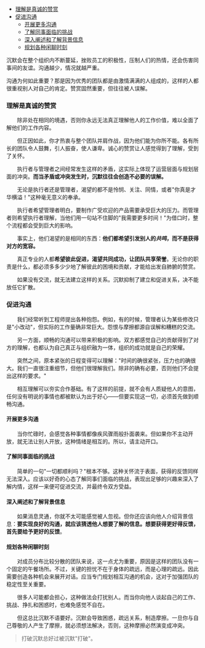 

<!-- TOC -->

- [理解是真诚的赞赏](#理解是真诚的赞赏)
- [促进沟通](#促进沟通)
    - [开展更多沟通](#开展更多沟通)
    - [了解同事面临的挑战](#了解同事面临的挑战)
    - [深入阐述和了解背景信息](#深入阐述和了解背景信息)
    - [规划各种闲聊时刻](#规划各种闲聊时刻)

<!-- /TOC -->


沉默会在整个组织内不断蔓延，挫败员工的积极性，压制人们的热情，还会伤害同事间的友谊。沟通越少，情况就越严重。

沟通为何如此重要？那是因为优秀的团队都是由激情满满的人组成的，这样的人都很重视别人对自己的肯定。赞赏固然重要，但往往被人误解。

### 理解是真诚的赞赏

　　除非处在相同的境遇，否则你永远无法真正理解他人的工作价值，难以全面了解他们的工作内容。

　　但正因如此，你才热衷与整个团队并肩作战，因为他们能为你所不能。各有所长的团队令人鼓舞，引人振奋，使人谦卑。诚心的赞赏让人感觉得到了理解，受到了关怀。

　　执行者与管理者之间经常发生这样的矛盾，这实际上体现了运营层面与规划层面的冲突。**而当矛盾或冲突发生时，沉默往往会创造不必要的误解。**

　　无论是执行者还是管理者，渴望的都不是怜悯、关注、同情，或者"你真是才华横溢！"这种毫无意义的奉承。

　　执行者希望管理者明白，要制作广受欢迎的产品需要承受巨大的压力。而管理者则希望执行者理解，当他们用一句站不住脚的"我需要更多时间！"为借口时，整个流程都会受到巨大的影响。

　　事实上，他们渴望的是相同的东西：**他们都希望引发别人的*共鸣*，而不是获得对方的宽容。**

　　真正专业的人都**希望彼此促进，渴望共同成功，让团队共享荣誉**。无论你的职责是什么，都必须多多少少地了解彼此的困境和贡献，才能给出发自肺腑的赞赏。

　　如果没有交流，就无法建立这样的关系。沉默抑制了建立和促进关系，决不能放任它扩散。

### 促进沟通

　　我们经常听到工程师提出各种抱怨。例如，有的时候，管理者认为某些修改只是"小改动"，但实际的工作量确非常巨大。怨恨与摩擦都源自误解和糟糕的交流。

　　另一方面，顺畅的沟通可以带来积极的影响。双方都感觉自己的贡献得到了对方的理解，也都认为自己真正与组织融为一体，组织的成功就是自己的荣耀。

　　突然之间，原本紧张的日程变得可以理解："时间的确很紧张，压力也的确很大。我们一直很注重细节，但他们很理解我们。除非的确有必要，否则他们不会提出这样的要求。"

　　相互理解可以夯实合作基础。有了这样的前提，就不会有人质疑他人的意图，任何没有明说的事情也都被默认为出于好心——但要实现这一切，必须首先做到顺畅沟通。



#### 开展更多沟通

　　当你忙碌时，会感觉各种事情都像疾风骤雨般扑面袭来。但如果你不主动开放，就无法让别人开放，这种情绪是相互的。所以，请主动开口。

#### 了解同事面临的挑战

　　简单的一句"一切都顺利吗？"根本不够。这种关怀流于表面，获得的反馈同样无法深入。应该以好奇的心态了解同事们面临的挑战，表现出足够的兴趣来深入了解内情，这样一来便可促进交流，并最终令双方受益。

#### 深入阐述和了解背景信息

　　如果消息灵通，你就不太可能感觉被人忽视。但你还应该向他人介绍背景信息：**要实现良好的沟通，就应该猜透他人想要了解的信息。想要获得更好得反馈，首先要给予更好的反馈**。

#### 规划各种闲聊时刻

　　对成员分布比较分散的团队来说，这一点尤为重要，原因是这样的团队没有一个固定的午餐场所。不过，关键的担忧不在于身体的疏远，而是心理的疏远。因此需要创造各种机会来展开对话。应当专门规划相互沟通的机会，这对于加强团队的稳定性至关重要。

　　很多人可能都会担心，这种做法会打扰别人。而当你向他人谈起自己的工作、挑战、挣扎和困惑时，也难免感觉不自在。

　　但这总比沉默不语要好。沉默会导致困惑，疏远关系，制造摩擦。一旦你与自己尊敬的人产生了摩擦，就必须想法解决，否则，这种摩擦必然演变成冲突。



> 打破沉默总好过被沉默"打破"。

